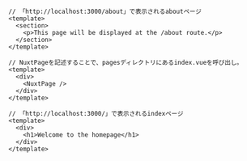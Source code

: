 ```vue [pages/about.vue]
// 「http://localhost:3000/about」で表示されるaboutページ
<template>
  <section>
    <p>This page will be displayed at the /about route.</p>
  </section>
</template>
```

```vue [app.vue]
// NuxtPageを記述することで、pagesディレクトリにあるindex.vueを呼び出し。
<template>
  <div>
    <NuxtPage />
  </div>
</template>
```

```vue [pages/index.vue]
// 「http://localhost:3000/」で表示されるindexページ
<template>
  <div>
    <h1>Welcome to the homepage</h1>
  </div>
</template>
```
